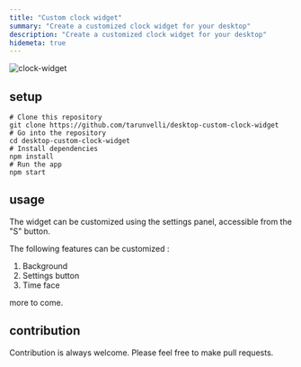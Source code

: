 ```yaml
---
title: "Custom clock widget"
summary: "Create a customized clock widget for your desktop"
description: "Create a customized clock widget for your desktop"
hidemeta: true
---
```


![clock-widget](/assets/custom-clock.gif)

## setup

    # Clone this repository
    git clone https://github.com/tarunvelli/desktop-custom-clock-widget
    # Go into the repository
    cd desktop-custom-clock-widget
    # Install dependencies
    npm install
    # Run the app
    npm start

## usage

The widget can be customized using the settings panel, accessible from the "S" button.

The following features can be customized :

1. Background
2. Settings button
3. Time face

more to come.

## contribution

Contribution is always welcome.
Please feel free to make pull requests.
